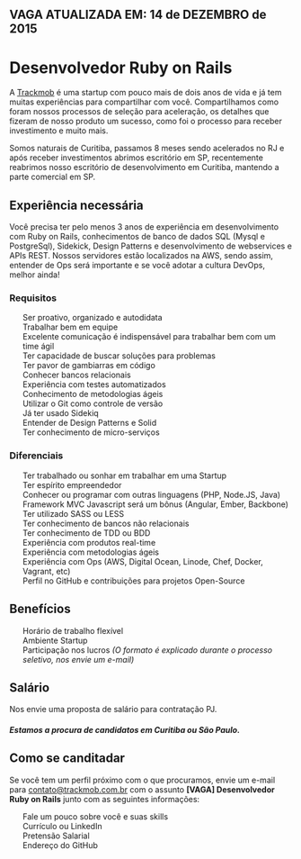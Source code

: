 <h2> VAGA ATUALIZADA EM: 14 de DEZEMBRO de 2015 </h2>
<h1>
<a id="user-content-developer-ruby" class="anchor" href="#developer-web-ruby" aria-hidden="true"><span class="octicon octicon-link"></span></a>Desenvolvedor Ruby on Rails</h1>

<p>A <a href="https://github.com/Trackmob/vagas/blob/gh-pages/about-trackmob.md">Trackmob</a>  é uma startup com pouco mais de dois anos de vida e já tem muitas experiências para compartilhar com você. Compartilhamos como foram nossos processos de seleção para aceleração, os detalhes que fizeram de nosso produto um sucesso, como foi o processo para receber investimento e muito mais. 

Somos naturais de Curitiba, passamos 8 meses sendo acelerados no RJ e após receber investimentos abrimos escritório em SP, recentemente reabrimos nosso escritório de desenvolvimento em Curitiba, mantendo a parte comercial em SP.</p>

<h2>
<a id="user-content-experiência-necessária" class="anchor" href="#experi%C3%AAncia-necess%C3%A1ria" aria-hidden="true"><span class="octicon octicon-link"></span></a>Experiência necessária</h2>
<p>Você precisa ter pelo menos 3 anos de experiência em desenvolvimento com Ruby on Rails, conhecimentos de banco de dados SQL (Mysql e PostgreSql), Sidekick, Design Patterns e desenvolvimento de webservices e APIs REST. Nossos servidores estão localizados na AWS, sendo assim, entender de Ops será importante e se você adotar a cultura DevOps, melhor ainda!</p>
<h3>
<a id="user-content-requisitos" class="anchor" href="#requisitos" aria-hidden="true"><span class="octicon octicon-link"></span></a>Requisitos</h3>

<ul class="task-list">
  <li>Ser proativo, organizado e autodidata</li>
  <li>Trabalhar bem em equipe</li>
  <li>Excelente comunicação é indispensável para trabalhar bem com um time ágil</li>
  <li>Ter capacidade de buscar soluções para problemas</li>
  <li>Ter pavor de gambiarras em código</li>
  <li>Conhecer bancos relacionais</li>
  <li>Experiência com testes automatizados</li>
  <li>Conhecimento de metodologias ágeis</li>
  <li>Utilizar o Git como controle de versão</li>
  <li>Já ter usado Sidekiq</li>
  <li>Entender de Design Patterns e Solid</li>
  <li>Ter conhecimento de micro-serviços</li>
</ul>
<h3>
<a id="user-content-diferenciais" class="anchor" href="#diferenciais" aria-hidden="true"><span class="octicon octicon-link"></span></a>Diferenciais</h3>

<ul class="task-list">
  <li>Ter trabalhado ou sonhar em trabalhar em uma Startup</li>
  <li>Ter espírito empreendedor</li>
  <li>Conhecer ou programar com outras linguagens (PHP, Node.JS, Java)</li>
  <li>Framework MVC Javascript será um bônus (Angular, Ember, Backbone)</li>
  <li>Ter utilizado SASS ou LESS</li>
  <li>Ter conhecimento de bancos não relacionais</li>
  <li>Ter conhecimento de TDD ou BDD</li>
  <li>Experiência com produtos real-time</li>
  <li>Experiência com metodologias ágeis</li>
  <li>Experiência com Ops (AWS, Digital Ocean, Linode, Chef, Docker, Vagrant, etc)</li>
  <li>Perfil no GitHub e contribuições para projetos Open-Source</li>
</ul>

<h2>
<a id="user-content-benefícios" class="anchor" href="#benef%C3%ADcios" aria-hidden="true"><span class="octicon octicon-link"></span></a>Benefícios</h2>

<ul class="task-list">
  <li>Horário de trabalho flexível</li>
  <li>Ambiente Startup</li>
  <li>Participação nos lucros <i>(O formato é explicado durante o processo seletivo, nos envie um e-mail)</i></li>
</ul>

<h2>
<a id="user-content-salarios" class="anchor" href="#salarios" aria-hidden="true"><span class="octicon octicon-link"></span></a>Salário</h2>
Nos envie uma proposta de salário para contratação PJ.

<h5>Estamos a procura de candidatos em Curitiba ou São Paulo.</h5>

<h2>
<a id="user-content-como-se-canditadar" class="anchor" href="#como-se-canditadar" aria-hidden="true"><span class="octicon octicon-link"></span></a>Como se canditadar</h2>

<p>Se você tem um perfil próximo com o que procuramos, envie um e-mail para <a href="mailto:contato@trackmob.com.br">contato@trackmob.com.br</a> com o assunto <strong>[VAGA] Desenvolvedor Ruby on Rails</strong> junto com as seguintes informações:</p>

<ul class="task-list">
<li>Fale um pouco sobre você e suas skills</li>
<li>Currículo ou LinkedIn</li>
<li>Pretensão Salarial</li>
<li>Endereço do GitHub</li>
</ul>
